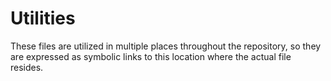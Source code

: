 # Utilities

These files are utilized in multiple places throughout the repository, so they
are expressed as symbolic links to this location where the actual file resides.

